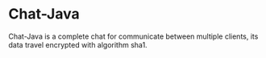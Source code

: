 Chat-Java
=========

Chat-Java is a complete chat for communicate between multiple clients, its data travel encrypted with algorithm sha1.
